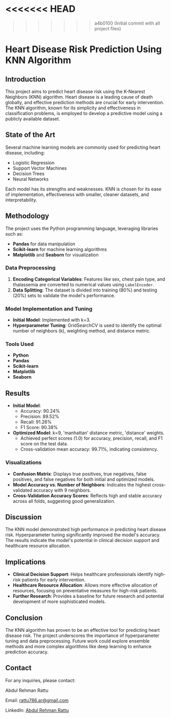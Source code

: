 <<<<<<< HEAD
=======

>>>>>>> a4b0100 (Initial commit with all project files)
# Heart Disease Risk Prediction Using KNN Algorithm

## Introduction
This project aims to predict heart disease risk using the K-Nearest Neighbors (KNN) algorithm. Heart disease is a leading cause of death globally, and effective prediction methods are crucial for early intervention. The KNN algorithm, known for its simplicity and effectiveness in classification problems, is employed to develop a predictive model using a publicly available dataset.

## State of the Art
Several machine learning models are commonly used for predicting heart disease, including:
- Logistic Regression
- Support Vector Machines
- Decision Trees
- Neural Networks

Each model has its strengths and weaknesses. KNN is chosen for its ease of implementation, effectiveness with smaller, cleaner datasets, and interpretability.

## Methodology
The project uses the Python programming language, leveraging libraries such as:
- **Pandas** for data manipulation
- **Scikit-learn** for machine learning algorithms
- **Matplotlib** and **Seaborn** for visualization

### Data Preprocessing
1. **Encoding Categorical Variables**: Features like sex, chest pain type, and thalassemia are converted to numerical values using `LabelEncoder`.
2. **Data Splitting**: The dataset is divided into training (80%) and testing (20%) sets to validate the model's performance.

### Model Implementation and Tuning
- **Initial Model**: Implemented with k=3.
- **Hyperparameter Tuning**: GridSearchCV is used to identify the optimal number of neighbors (k), weighting method, and distance metric.

### Tools Used
- **Python**
- **Pandas**
- **Scikit-learn**
- **Matplotlib**
- **Seaborn**

## Results
- **Initial Model**:
  - Accuracy: 90.24%
  - Precision: 89.52%
  - Recall: 91.26%
  - F1 Score: 90.38%
- **Optimized Model**: k=9, 'manhattan' distance metric, 'distance' weights.
  - Achieved perfect scores (1.0) for accuracy, precision, recall, and F1 score on the test data.
  - Cross-validation mean accuracy: 99.71%, indicating consistency.

### Visualizations
- **Confusion Matrix**: Displays true positives, true negatives, false positives, and false negatives for both initial and optimized models.
- **Model Accuracy vs. Number of Neighbors**: Indicates the highest cross-validated accuracy with 9 neighbors.
- **Cross-Validation Accuracy Scores**: Reflects high and stable accuracy across all folds, suggesting good generalization.

## Discussion
The KNN model demonstrated high performance in predicting heart disease risk. Hyperparameter tuning significantly improved the model's accuracy. The results indicate the model's potential in clinical decision support and healthcare resource allocation.

## Implications
- **Clinical Decision Support**: Helps healthcare professionals identify high-risk patients for early intervention.
- **Healthcare Resource Allocation**: Allows more effective allocation of resources, focusing on preventative measures for high-risk patients.
- **Further Research**: Provides a baseline for future research and potential development of more sophisticated models.

## Conclusion
The KNN algorithm has proven to be an effective tool for predicting heart disease risk. The project underscores the importance of hyperparameter tuning and data preprocessing. Future work could explore ensemble methods and more complex algorithms like deep learning to enhance prediction accuracy.

## Contact
For any inquiries, please contact:

Abdul Rehman Rattu

Email: [rattu786.ar@gmail.com](mailto:rattu786.ar@gmail.com)

LinkedIn: [Abdul Rehman Rattu](https://www.linkedin.com/in/abdul-rehman-rattu-395bba237)
